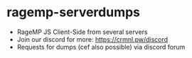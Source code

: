 # ragemp-serverdumps
- RageMP JS Client-Side from several servers
- Join our discord for more: https://crmnl.pw/discord
- Requests for dumps (cef also possible) via discord forum

